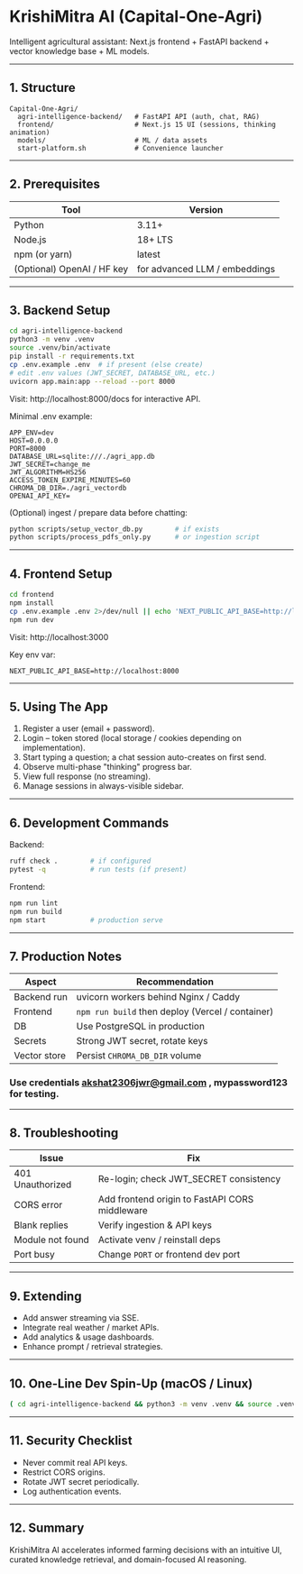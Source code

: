 # KrishiMitra AI (Capital-One-Agri)

Intelligent agricultural assistant: Next.js frontend + FastAPI backend + vector knowledge base + ML models.

---
## 1. Structure
```
Capital-One-Agri/
  agri-intelligence-backend/   # FastAPI API (auth, chat, RAG)
  frontend/                    # Next.js 15 UI (sessions, thinking animation)
  models/                      # ML / data assets
  start-platform.sh            # Convenience launcher
```

---
## 2. Prerequisites
| Tool | Version |
|------|---------|
| Python | 3.11+ |
| Node.js | 18+ LTS |
| npm (or yarn) | latest |
| (Optional) OpenAI / HF key | for advanced LLM / embeddings |

---
## 3. Backend Setup
```bash
cd agri-intelligence-backend
python3 -m venv .venv
source .venv/bin/activate
pip install -r requirements.txt
cp .env.example .env  # if present (else create)
# edit .env values (JWT_SECRET, DATABASE_URL, etc.)
uvicorn app.main:app --reload --port 8000
```
Visit: http://localhost:8000/docs for interactive API.

Minimal .env example:
```
APP_ENV=dev
HOST=0.0.0.0
PORT=8000
DATABASE_URL=sqlite:///./agri_app.db
JWT_SECRET=change_me
JWT_ALGORITHM=HS256
ACCESS_TOKEN_EXPIRE_MINUTES=60
CHROMA_DB_DIR=./agri_vectordb
OPENAI_API_KEY=
```
(Optional) ingest / prepare data before chatting:
```bash
python scripts/setup_vector_db.py        # if exists
python scripts/process_pdfs_only.py      # or ingestion script
```

---
## 4. Frontend Setup
```bash
cd frontend
npm install
cp .env.example .env 2>/dev/null || echo 'NEXT_PUBLIC_API_BASE=http://localhost:8000' > .env
npm run dev
```
Visit: http://localhost:3000

Key env var:
```
NEXT_PUBLIC_API_BASE=http://localhost:8000
```

---
## 5. Using The App
1. Register a user (email + password).
2. Login – token stored (local storage / cookies depending on implementation).
3. Start typing a question; a chat session auto-creates on first send.
4. Observe multi-phase "thinking" progress bar.
5. View full response (no streaming).
6. Manage sessions in always-visible sidebar.

---
## 6. Development Commands
Backend:
```bash
ruff check .        # if configured
pytest -q           # run tests (if present)
```
Frontend:
```bash
npm run lint
npm run build
npm start           # production serve
```

---
## 7. Production Notes
| Aspect | Recommendation |
|--------|----------------|
| Backend run | uvicorn workers behind Nginx / Caddy |
| Frontend | `npm run build` then deploy (Vercel / container) |
| DB | Use PostgreSQL in production |
| Secrets | Strong JWT secret, rotate keys |
| Vector store | Persist `CHROMA_DB_DIR` volume |

### Use credentials akshat2306jwr@gmail.com , mypassword123 for testing.


---
## 8. Troubleshooting
| Issue | Fix |
|-------|-----|
| 401 Unauthorized | Re-login; check JWT_SECRET consistency |
| CORS error | Add frontend origin to FastAPI CORS middleware |
| Blank replies | Verify ingestion & API keys |
| Module not found | Activate venv / reinstall deps |
| Port busy | Change `PORT` or frontend dev port |

---
## 9. Extending
- Add answer streaming via SSE.
- Integrate real weather / market APIs.
- Add analytics & usage dashboards.
- Enhance prompt / retrieval strategies.

---
## 10. One-Line Dev Spin-Up (macOS / Linux)
```bash
( cd agri-intelligence-backend && python3 -m venv .venv && source .venv/bin/activate && pip install -r requirements.txt && uvicorn app.main:app --reload ) & ( cd frontend && npm install && npm run dev )
```

---
## 11. Security Checklist
- Never commit real API keys.
- Restrict CORS origins.
- Rotate JWT secret periodically.
- Log authentication events.

---
## 12. Summary
KrishiMitra AI accelerates informed farming decisions with an intuitive UI, curated knowledge retrieval, and domain-focused AI reasoning.
